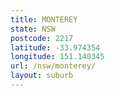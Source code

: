 ```yaml
---
title: MONTEREY
state: NSW
postcode: 2217
latitude: -33.974354
longitude: 151.140345
url: /nsw/monterey/
layout: suburb
---
```

